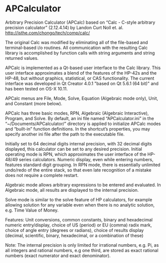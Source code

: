 # APCalculator

Arbitrary Precision Calculator (APCalc)
based on “Calc - C-style arbitrary precision calculator” (2.12.4.14)
by Landon Curt Noll et. al.
http://isthe.com/chongo/tech/comp/calc/

The original Calc was modified by eliminating all of the file-based and terminal-based i/o routines. All communication with the resulting Calc library is accomplished by function calls with string arguments and string returned values.

APCalc is implemented as a Qt-based user interface to the Calc library. This user interface approximates a blend of the features of the HP-42s and the HP-48, but without graphics, statistical, or CAS functionality. The current interface was developed in Qt Creator 4.0.1 "based on Qt 5.6.1 (64 bit)" and has been tested on OS-X 10.11.

APCalc menus are File, Mode, Solve, Equation (Algebraic mode only), Unit, and Constant (more below).

APCalc has three basic modes, RPN, Algebraic (Algebraic Interactive), Program, and Solve. By default, an ini file named “APCalculator.ini” in the “~/Documents/APCalculator/” directory is applied to initialize APCalc modes and “built-in” function definitions. In the shortcut’s properties, you may specify another ini file after the path to the executable file.

<p>Initially set to 64 decimal digits internal precision, with 32 decimal digits displayed, this calculator can be set to any desired precision. Initial operating mode is RPN, which approximates the user interface of the HP-48/49 series calculators. Numeric display, even while entering numbers, features standard digit grouping. In RPN mode, there is essentially unlimited undo/redo of the entire stack, so that even late recognition of a mistake does not require a complete restart.</p>

<p>Algebraic mode allows arbitrary expressions to be entered and evaluated. In Algebraic mode, all results are displayed to the internal precision.</p>

<p>Solve mode is similar to the solve feature of HP calculators, for example allowing solution for any variable even when there is no analytic solution, e.g. Time Value of Money.</p>

<p>Features: Unit conversions, common constants, binary and hexadecimal numeric entry/display, choice of US (period) or EU (comma) radix mark, choice of angle entry (degrees or radians), choice of results display (decimal, scientific, binary, hexadecimal, or a combination of these)</p>

<p>Note: The internal precision is only limited for irrational numbers, e.g. Pi, as all integers and rational numbers, e.g one third, are stored as exact rational numbers (exact numerator and exact denominator).</p>

